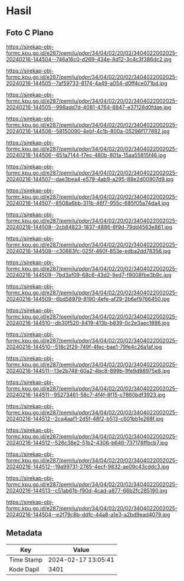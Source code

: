 # Hasil

## Foto C Plano

https://sirekap-obj-formc.kpu.go.id/e287/pemilu/pdpr/34/04/02/20/02/3404022002025-20240216-144504--746a16c0-d269-434e-8d12-3c4c3f386dc2.jpg

https://sirekap-obj-formc.kpu.go.id/e287/pemilu/pdpr/34/04/02/20/02/3404022002025-20240216-144505--7af59733-6174-4a49-a054-d0ff4ce071bd.jpg

https://sirekap-obj-formc.kpu.go.id/e287/pemilu/pdpr/34/04/02/20/02/3404022002025-20240216-144505--998add7d-4081-4764-8847-e37128d0fdae.jpg

https://sirekap-obj-formc.kpu.go.id/e287/pemilu/pdpr/34/04/02/20/02/3404022002025-20240216-144506--58150090-4ebf-4c1b-800a-05296f177882.jpg

https://sirekap-obj-formc.kpu.go.id/e287/pemilu/pdpr/34/04/02/20/02/3404022002025-20240216-144506--651a7144-f7ec-480b-801a-15aa55815f46.jpg

https://sirekap-obj-formc.kpu.go.id/e287/pemilu/pdpr/34/04/02/20/02/3404022002025-20240216-144507--dae3bea4-e579-4ab9-a295-88e2d00907d9.jpg

https://sirekap-obj-formc.kpu.go.id/e287/pemilu/pdpr/34/04/02/20/02/3404022002025-20240216-144507--8508a6bb-311b-46f7-955c-685f05a74da4.jpg

https://sirekap-obj-formc.kpu.go.id/e287/pemilu/pdpr/34/04/02/20/02/3404022002025-20240216-144508--2cb84823-1837-4886-8f9d-79dd4563e861.jpg

https://sirekap-obj-formc.kpu.go.id/e287/pemilu/pdpr/34/04/02/20/02/3404022002025-20240216-144508--c30883fc-025f-460f-853e-edba2dd78356.jpg

https://sirekap-obj-formc.kpu.go.id/e287/pemilu/pdpr/34/04/02/20/02/3404022002025-20240216-144509--7bd3af09-68c6-43d2-9ed7-f9008fbe3b9c.jpg

https://sirekap-obj-formc.kpu.go.id/e287/pemilu/pdpr/34/04/02/20/02/3404022002025-20240216-144509--6bd58979-8190-4efe-af29-2b6ef9766450.jpg

https://sirekap-obj-formc.kpu.go.id/e287/pemilu/pdpr/34/04/02/20/02/3404022002025-20240216-144510--db30f520-8419-413b-b839-0c2e3aec1886.jpg

https://sirekap-obj-formc.kpu.go.id/e287/pemilu/pdpr/34/04/02/20/02/3404022002025-20240216-144510--518c2f29-749f-4fec-bae1-79fe4c26a1af.jpg

https://sirekap-obj-formc.kpu.go.id/e287/pemilu/pdpr/34/04/02/20/02/3404022002025-20240216-144511--13e2b748-60a2-4bc8-899b-9fe9d98975e8.jpg

https://sirekap-obj-formc.kpu.go.id/e287/pemilu/pdpr/34/04/02/20/02/3404022002025-20240216-144511--95273461-58c7-4f4f-8f15-c7860bdf3923.jpg

https://sirekap-obj-formc.kpu.go.id/e287/pemilu/pdpr/34/04/02/20/02/3404022002025-20240216-144512--2ca4aaf1-2d5f-48f2-b513-c601bb1e268f.jpg

https://sirekap-obj-formc.kpu.go.id/e287/pemilu/pdpr/34/04/02/20/02/3404022002025-20240216-144512--526c38e2-51b2-4306-b646-737178ffbcb7.jpg

https://sirekap-obj-formc.kpu.go.id/e287/pemilu/pdpr/34/04/02/20/02/3404022002025-20240216-144512--19a99731-2765-4ecf-9832-ae09c43cddc3.jpg

https://sirekap-obj-formc.kpu.go.id/e287/pemilu/pdpr/34/04/02/20/02/3404022002025-20240216-144513--c51ab61b-f90d-4cad-a877-66b2fc285190.jpg

https://sirekap-obj-formc.kpu.go.id/e287/pemilu/pdpr/34/04/02/20/02/3404022002025-20240216-144504--e2f79c8b-ddfc-44a8-a1e3-a2bd9ead4079.jpg


## Metadata

| Key        | Value               |
| ---------- | ------------------- |
| Time Stamp | 2024-02-17 13:05:41 |
| Kode Dapil | 3401                |



